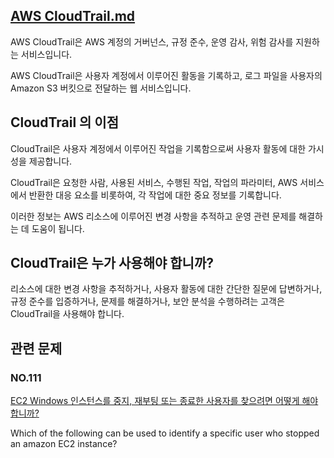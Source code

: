 ## [AWS CloudTrail.md](https://aws.amazon.com/ko/cloudtrail/)

AWS CloudTrail은 AWS 계정의 거버넌스, 규정 준수, 운영 감사, 위험 감사를 지원하는 서비스입니다.

AWS CloudTrail은 사용자 계정에서 이루어진 활동을 기록하고, 로그 파일을 사용자의 Amazon S3 버킷으로 전달하는 웹 서비스입니다.

## CloudTrail 의 이점

CloudTrail은 사용자 계정에서 이루어진 작업을 기록함으로써 사용자 활동에 대한 가시성을 제공합니다.

CloudTrail은 요청한 사람, 사용된 서비스, 수행된 작업, 작업의 파라미터, AWS 서비스에서 반환한 대응 요소를 비롯하여, 각 작업에 대한 중요 정보를 기록합니다.

이러한 정보는 AWS 리소스에 이루어진 변경 사항을 추적하고 운영 관련 문제를 해결하는 데 도움이 됩니다.

## CloudTrail은 누가 사용해야 합니까?

리소스에 대한 변경 사항을 추적하거나, 사용자 활동에 대한 간단한 질문에 답변하거나, 규정 준수를 입증하거나, 문제를 해결하거나, 보안 분석을 수행하려는 고객은 CloudTrail을 사용해야 합니다.

## 관련 문제

### NO.111 

[EC2 Windows 인스턴스를 중지, 재부팅 또는 종료한 사용자를 찾으려면 어떻게 해야 합니까?](https://aws.amazon.com/ko/premiumsupport/knowledge-center/ec2-windows-identify-stop-reboot/)

Which of the following can be used to identify a specific user who stopped an amazon EC2 instance?
